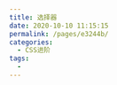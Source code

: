 ```yaml
---
title: 选择器
date: 2020-10-10 11:15:15
permalink: /pages/e3244b/
categories:
  - CSS进阶
tags:
  -
---
```

